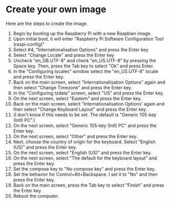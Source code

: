 Create your own image
=======================

Here are the steps to create the image.

1. Begin by booting up the Raspberry Pi with a new Raspbian image.
2. Upon initial boot, it will enter "Raspberry Pi Software Configuration Tool (raspi-config)"
3. Select #4, "Internationalisation Options" and press the Enter key
4. Select "Change Locale" and press the Enter key
5. Uncheck "en_GB.UTF-8" and check "en_US.UTF-8" by pressing the Space key.  Then, press the Tab key to select "Ok" and press Enter.
6. In the "Configuring locales" window select the "en_US.UTF-8" locale and press the Enter key.
7. Back on the main screen, select "Internationalisation Options" again and then select "Change Timezone" and press the Enter key.
8. In the "Configuring tzdata" screen, select "US" and press the Enter key.
9. On the next screen, select "Eastern" and press the Enter key.
10. Back on the main screen, select "Internationalisation Options' again and then select "Change Keyboard Layout" and press the Enter key.
11. (I don't know if this needs to be set.  The default is "Generic 105-key (Intl) PC".)
12. On the next screen, select "Generic 105-key (Intl) PC" and press the Enter key.
13. On the next screen, select "Other" and press the Enter key.
14. Next, choose the country of origin for the keyboard.  Select "English (US)" and press the Enter key.
15. On the next screen, select "English (US)" and press the Enter key.
16. On the next screen, select "The default for the keyboard layout" and press the Enter key.
17. Set the compose key to "No compose key" and press the Enter key.
18. Set the behavior for Control+Alt+Backspace.  I set it to "No" and then press the Enter key.
19. Back on the main screen, press the Tab key to select "Finish" and press the Enter key.
20. Reboot the computer.
